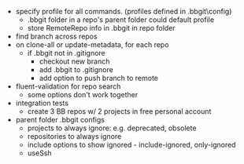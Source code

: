 ﻿* specify profile for all commands.  (profiles defined in .bbgit\config)
	* .bbgit folder in a repo's parent folder could default profile
	* store RemoteRepo info in .bbgit in repo folder
* find branch across repos
* on clone-all or update-metadata, for each repo
  * if .bbgit not in .gitignore
    * checkout new branch
	* add .bbgit to .gitignore
	* add option to push branch to remote
* fluent-validation for repo search
  * some options don't work together
* integration tests
  * create 3 BB repos w/ 2 projects in free personal account
* parent folder .bbgit configs
  * projects to always ignore:  e.g. deprecated, obsolete
  * repositories to always ignore
  * include options to show ignored - include-ignored, only-ignored
  * useSsh